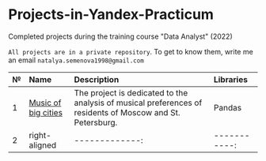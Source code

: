 # Projects-in-Yandex-Practicum
Completed projects during the training course "Data Analyst" (2022)

`All projects are in a private repository`. To get to know them, write me an email `natalya.semenova1998@gmail.com`

| № | Name                      | Description  | Libraries  |
|---|:--------------------------|:-------------|:-----------|
| 1 |[Music of big cities](https://github.com/NSemenova98/Educational-projects-in-Yandex-Practicum/tree/main/Music-of-big-cities)        |The project is dedicated to the analysis of musical preferences of residents of Moscow and St. Petersburg.|Pandas      |
| 2 | right-aligned             |-------------:|-----------:|

